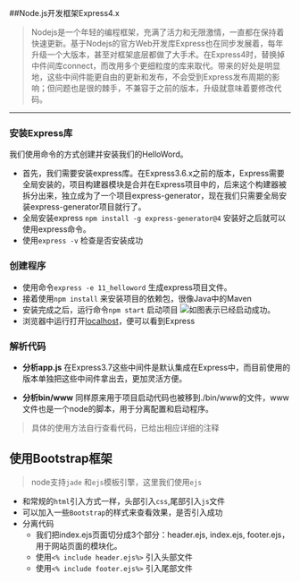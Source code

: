 ##Node.js开发框架Express4.x
> Nodejs是一个年轻的编程框架，充满了活力和无限激情，一直都在保持着快速更新。基于Nodejs的官方Web开发库Express也在同步发展着，每年升级一个大版本，甚至对框架底层都做了大手术。在Express4时，替换掉中件间库connect，而改用多个更细粒度的库来取代。带来的好处是明显地，这些中间件能更自由的更新和发布，不会受到Express发布周期的影响；但问题也是很的棘手，不兼容于之前的版本，升级就意味着要修改代码。

----------

### 安装Express库
我们使用命令的方式创建并安装我们的HelloWord。
* 首先，我们需要安装express库。在Express3.6.x之前的版本，Express需要全局安装的，项目构建器模块是合并在Express项目中的，后来这个构建器被拆分出来，独立成为了一个项目express-generator，现在我们只需要全局安装express-generator项目就行了。
* 全局安装express `npm install -g express-generator@4` 安装好之后就可以使用express命令。
* 使用`express -v` 检查是否安装成功
### 创建程序
* 使用命令`express -e 11_helloword` 生成express项目文件。
*  接着使用`npm install` 来安装项目的依赖包，很像Java中的Maven
*  安装完成之后，运行命令`npm start` 启动项目
![](http://7xsy85.com2.z0.glb.clouddn.com/node_11_1.png)如图表示已经启动成功。
* 浏览器中运行打开[localhost](http://127.0.0.1:4000)，便可以看到Express
### 解析代码
* **分析app.js**
	在Express3.7这些中间件是默认集成在Express中，而目前使用的版本单独把这些中间件拿出去，更加灵活方便。

* **分析bin/www**
	同样原来用于项目启动代码也被移到./bin/www的文件，www文件也是一个node的脚本，用于分离配置和启动程序。
> 具体的使用方法自行查看代码，已给出相应详细的注释

## 使用Bootstrap框架
> node支持`jade` 和`ejs`模板引擎，这里我们使用`ejs`

*  和常规的`html`引入方式一样，头部引入`css`,尾部引入`js`文件
* 可以加入一些`Bootstrap`的样式来查看效果，是否引入成功
* 分离代码
	* 我们把index.ejs页面切分成3个部分：header.ejs, index.ejs, footer.ejs，用于网站页面的模块化。
	* 使用`<% include header.ejs%>` 引入头部文件
	* 使用`<% include footer.ejs%>` 引入尾部文件



